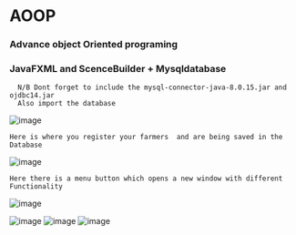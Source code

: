 # AOOP
### Advance object Oriented programing
### JavaFXML and ScenceBuilder + Mysqldatabase

      N/B Dont forget to include the mysql-connector-java-8.0.15.jar and ojdbc14.jar
      Also import the database
      
![image](https://user-images.githubusercontent.com/64952843/127368986-c36df342-9c0d-4d21-bda0-57e4bbed83a0.png)

    Here is where you register your farmers  and are being saved in the Database
    
![image](https://user-images.githubusercontent.com/64952843/127369093-512d7685-0224-472c-b19c-3551b698ee44.png)

    Here there is a menu button which opens a new window with different Functionality
    
![image](https://user-images.githubusercontent.com/64952843/127369418-81d642c6-203f-44c9-8b7b-a7d966d4404c.png)

![image](https://user-images.githubusercontent.com/64952843/127369170-910f089d-4fc8-4542-af29-cdfccf0b6a6c.png)
![image](https://user-images.githubusercontent.com/64952843/127369236-670bc182-16cc-453d-ab83-24748515cf46.png)
![image](https://user-images.githubusercontent.com/64952843/127369320-c9f04caf-2411-47ef-a6b9-6631d7742191.png)
